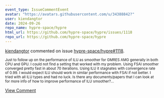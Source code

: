 ```yaml
---
event_type: IssueCommentEvent
avatar: "https://avatars.githubusercontent.com/u/34388842?"
user: kiendangtor
date: 2024-09-26
repo_name: hypre-space/hypre
html_url: https://github.com/hypre-space/hypre/issues/1118
repo_url: https://github.com/hypre-space/hypre
---
```


<a href='https://github.com/kiendangtor' target='_blank'>kiendangtor</a> commented on issue <a href='https://github.com/hypre-space/hypre/issues/1118' target='_blank'>hypre-space/hypre#1118</a>.

<small>Just to follow up on the performance of ILU as smoother for GMRES AMG generally in both CPU and GPU. I could not find a setting that worked with my problem. Using FSAI smoother converged pretty fast in about 70 iterations. Using ILU it stagnates with convergence rate of 0.99. I would expect ILU should work in similar performance with FSAI if not better. I tried with all ILU types and had no luck. Is there any documents/papers that I can look at for more info of how to improve performance of ILU smoother?...</small>

<a href='https://github.com/hypre-space/hypre/issues/1118' target='_blank'>View Comment</a>